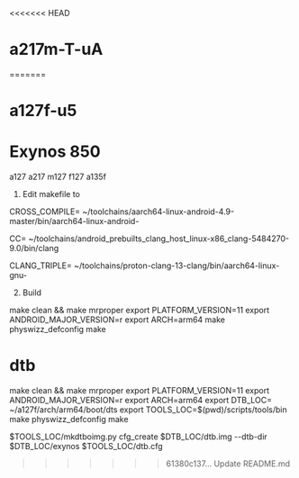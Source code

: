 <<<<<<< HEAD
# a217m-T-uA
=======
# a127f-u5
Exynos 850
==========
a127 a217 m127 f127 a135f

1. Edit makefile to 

CROSS_COMPILE= ~/toolchains/aarch64-linux-android-4.9-master/bin/aarch64-linux-android-

CC= ~/toolchains/android_prebuilts_clang_host_linux-x86_clang-5484270-9.0/bin/clang

CLANG_TRIPLE= ~/toolchains/proton-clang-13-clang/bin/aarch64-linux-gnu-

2. Build

make clean && make mrproper
export PLATFORM_VERSION=11
export ANDROID_MAJOR_VERSION=r
export ARCH=arm64
make physwizz_defconfig
make

 dtb
=========

make clean && make mrproper
export PLATFORM_VERSION=11
export ANDROID_MAJOR_VERSION=r
export ARCH=arm64
export DTB_LOC= ~/a127f/arch/arm64/boot/dts
export TOOLS_LOC=$(pwd)/scripts/tools/bin
make physwizz_defconfig
make

$TOOLS_LOC/mkdtboimg.py cfg_create $DTB_LOC/dtb.img --dtb-dir $DTB_LOC/exynos $TOOLS_LOC/dtb.cfg

>>>>>>> 61380c137... Update README.md
